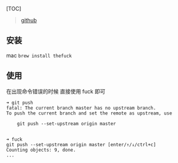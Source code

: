 [TOC]

> [github](https://github.com/nvbn/thefuck)


## 安装
mac
`brew install thefuck`

## 使用
在出现命令错误的时候 直接使用 fuck 即可
```
➜ git push
fatal: The current branch master has no upstream branch.
To push the current branch and set the remote as upstream, use

    git push --set-upstream origin master


➜ fuck
git push --set-upstream origin master [enter/↑/↓/ctrl+c]
Counting objects: 9, done.
...
```